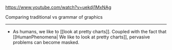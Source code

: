 <https://www.youtube.com/watch?v=uekdj1MxNAg>

Comparing traditional vs grammar of graphics

___

* As humans, we like to [[look at pretty charts]].  Coupled with the fact that [[HumanPhenomena| We like to look at pretty charts]], pervasive problems can become masked.
